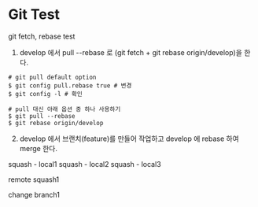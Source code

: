 # Git Test

git fetch, rebase test

1. develop 에서 pull --rebase 로 (git fetch + git rebase origin/develop)을 한다.

```shell
# git pull default option
$ git config pull.rebase true # 변경
$ git config -l # 확인
```

```shell
# pull 대신 아래 옵션 중 하나 사용하기
$ git pull --rebase
$ git rebase origin/develop
```
   
2. develop 에서 브랜치(feature)를 만들어 작업하고 develop 에 rebase 하여 merge 한다.

squash - local1
squash - local2
squash - local3

remote squash1


change branch1
